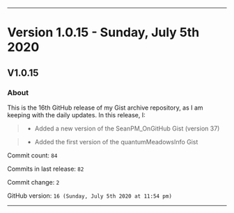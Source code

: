 
***

# Version 1.0.15 - Sunday, July 5th 2020

## V1.0.15

### About

This is the 16th GitHub release of my Gist archive repository, as I am keeping with the daily updates. In this release, I:

> * Added a new version of the SeanPM_OnGitHub Gist (version 37)

> * Added the first version of the quantumMeadowsInfo Gist

Commit count: `84`

Commits in last release: `82`

Commit change: `2`

GitHub version: `16 (Sunday, July 5th 2020 at 11:54 pm)`

***
